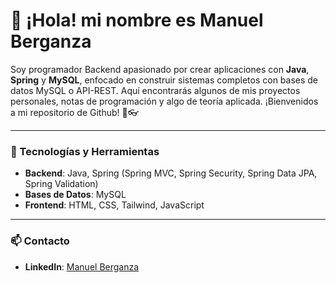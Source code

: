 # 👋 ¡Hola! mi nombre es Manuel Berganza

Soy programador Backend apasionado por crear aplicaciones con **Java**, **Spring** y **MySQL**, enfocado en construir sistemas completos con bases de datos MySQL o API-REST. Aquí encontrarás algunos de mis proyectos personales, notas de programación y algo de teoría aplicada. ¡Bienvenidos a mi repositorio de Github! 🚀👓

---

### 🚀 Tecnologías y Herramientas
- **Backend**: Java, Spring (Spring MVC, Spring Security, Spring Data JPA, Spring Validation)
- **Bases de Datos**: MySQL
- **Frontend**: HTML, CSS, Tailwind, JavaScript

---

### 📫 Contacto
- **LinkedIn**: [Manuel Berganza](https://www.linkedin.com/in/manuel-berganza/)
